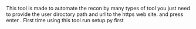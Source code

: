This tool is made to automate the recon by many types of tool you just need to provide the user diroctory path and url to the https web site. and press enter .
First time using this tool run setup.py first

